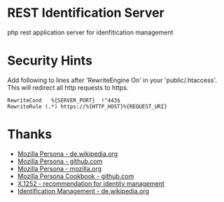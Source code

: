# REST Identification Server

php rest application server for idenfitication management

# Security Hints

Add following to lines after 'RewriteEngine On' in your 'public/.htaccess'.
This will redirect all http requests to https.

    RewriteCond   %{SERVER_PORT}  !^443$
    RewriteRule (.*) https://%{HTTP_HOST}%{REQUEST_URI}

# Thanks

* [Mozilla Persona - de.wikipedia.org](http://de.wikipedia.org/wiki/Mozilla_Persona)
* [Mozilla Persona - github.com](https://github.com/mozilla/persona)
* [Mozilla Persona - mozilla.org](https://developer.mozilla.org/en-US/Persona?redirectlocale=en-US&redirectslug=Persona)
* [Mozilla Persona Cookbook - github.com](https://github.com/mozilla/browserid-cookbook/tree/master/php)
* [X.1252 - recommendation for identity management](http://www.itu.int/rec/T-REC-X/recommendation.asp?lang=en&parent=T-REC-X.1252)
* [Identification Management - de.wikipedia.org](http://de.wikipedia.org/wiki/Identit%C3%A4tsmanagement)
